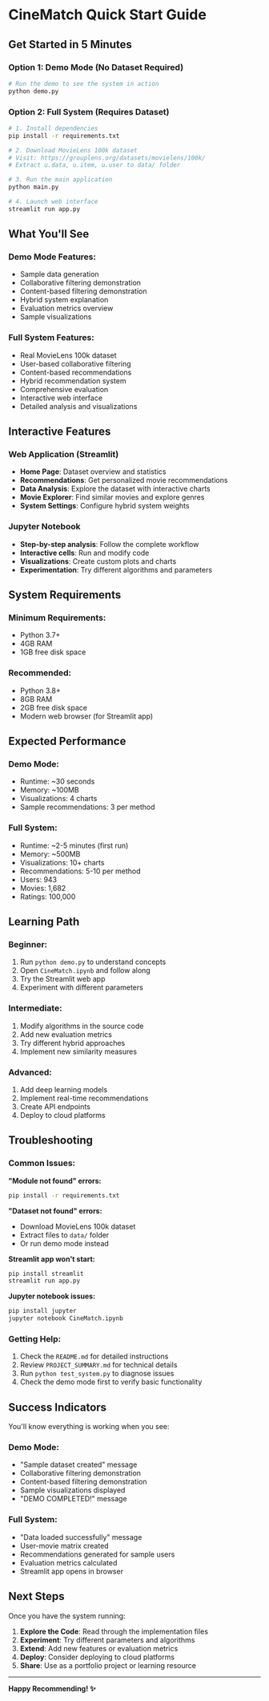 #  CineMatch Quick Start Guide

##  Get Started in 5 Minutes

### Option 1: Demo Mode (No Dataset Required)
```bash
# Run the demo to see the system in action
python demo.py
```

### Option 2: Full System (Requires Dataset)
```bash
# 1. Install dependencies
pip install -r requirements.txt

# 2. Download MovieLens 100k dataset
# Visit: https://grouplens.org/datasets/movielens/100k/
# Extract u.data, u.item, u.user to data/ folder

# 3. Run the main application
python main.py

# 4. Launch web interface
streamlit run app.py
```

##  What You'll See

### Demo Mode Features:
-  Sample data generation
-  Collaborative filtering demonstration
-  Content-based filtering demonstration
-  Hybrid system explanation
-  Evaluation metrics overview
-  Sample visualizations

### Full System Features:
-  Real MovieLens 100k dataset
-  User-based collaborative filtering
-  Content-based recommendations
-  Hybrid recommendation system
-  Comprehensive evaluation
-  Interactive web interface
-  Detailed analysis and visualizations

##  Interactive Features

### Web Application (Streamlit)
- **Home Page**: Dataset overview and statistics
- **Recommendations**: Get personalized movie recommendations
- **Data Analysis**: Explore the dataset with interactive charts
- **Movie Explorer**: Find similar movies and explore genres
- **System Settings**: Configure hybrid system weights

### Jupyter Notebook
- **Step-by-step analysis**: Follow the complete workflow
- **Interactive cells**: Run and modify code
- **Visualizations**: Create custom plots and charts
- **Experimentation**: Try different algorithms and parameters

##  System Requirements

### Minimum Requirements:
- Python 3.7+
- 4GB RAM
- 1GB free disk space

### Recommended:
- Python 3.8+
- 8GB RAM
- 2GB free disk space
- Modern web browser (for Streamlit app)

##  Expected Performance

### Demo Mode:
-  Runtime: ~30 seconds
-  Memory: ~100MB
-  Visualizations: 4 charts
-  Sample recommendations: 3 per method

### Full System:
-  Runtime: ~2-5 minutes (first run)
-  Memory: ~500MB
-  Visualizations: 10+ charts
-  Recommendations: 5-10 per method
-  Users: 943
-  Movies: 1,682
-  Ratings: 100,000

##  Learning Path

### Beginner:
1. Run `python demo.py` to understand concepts
2. Open `CineMatch.ipynb` and follow along
3. Try the Streamlit web app
4. Experiment with different parameters

### Intermediate:
1. Modify algorithms in the source code
2. Add new evaluation metrics
3. Try different hybrid approaches
4. Implement new similarity measures

### Advanced:
1. Add deep learning models
2. Implement real-time recommendations
3. Create API endpoints
4. Deploy to cloud platforms

##  Troubleshooting

### Common Issues:

**"Module not found" errors:**
```bash
pip install -r requirements.txt
```

**"Dataset not found" errors:**
- Download MovieLens 100k dataset
- Extract files to `data/` folder
- Or run demo mode instead

**Streamlit app won't start:**
```bash
pip install streamlit
streamlit run app.py
```

**Jupyter notebook issues:**
```bash
pip install jupyter
jupyter notebook CineMatch.ipynb
```

### Getting Help:
1. Check the `README.md` for detailed instructions
2. Review `PROJECT_SUMMARY.md` for technical details
3. Run `python test_system.py` to diagnose issues
4. Check the demo mode first to verify basic functionality

##  Success Indicators

You'll know everything is working when you see:

### Demo Mode:
-  "Sample dataset created" message
-  Collaborative filtering demonstration
-  Content-based filtering demonstration
-  Sample visualizations displayed
-  "DEMO COMPLETED!" message

### Full System:
-  "Data loaded successfully" message
-  User-movie matrix created
-  Recommendations generated for sample users
-  Evaluation metrics calculated
-  Streamlit app opens in browser

##  Next Steps

Once you have the system running:

1. **Explore the Code**: Read through the implementation files
2. **Experiment**: Try different parameters and algorithms
3. **Extend**: Add new features or evaluation metrics
4. **Deploy**: Consider deploying to cloud platforms
5. **Share**: Use as a portfolio project or learning resource

---

**Happy Recommending! ✨**

